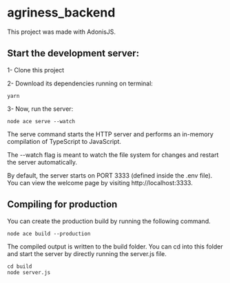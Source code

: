 # agriness_backend

This project was made with AdonisJS.

## Start the development server:

1- Clone this project

2- Download its dependencies running on terminal:

```shell
yarn
```

3- Now, run the server:

```
node ace serve --watch
```

The serve command starts the HTTP server and performs an in-memory compilation of TypeScript to JavaScript.

The --watch flag is meant to watch the file system for changes and restart the server automatically.

By default, the server starts on PORT 3333 (defined inside the .env file). You can view the welcome page by visiting http://localhost:3333.

## Compiling for production

You can create the production build by running the following command.

```
node ace build --production
```

The compiled output is written to the build folder. You can cd into this folder and start the server by directly running the server.js file.

```
cd build
node server.js
```
